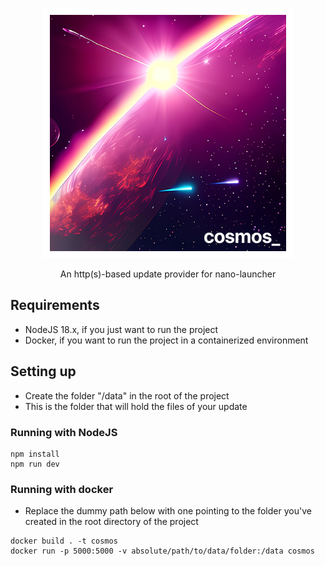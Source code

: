 <p align="center">
  <img src="cosmos.png" width="400" height="400">
</p>

<p align="center">
  An http(s)-based update provider for nano-launcher
</p>

## Requirements
- NodeJS 18.x, if you just want to run the project 
- Docker, if you want to run the project in a containerized environment

## Setting up

- Create the folder "/data" in the root of the project
- This is the folder that will hold the files of your update

### Running with NodeJS
```
npm install
npm run dev
```
### Running with docker

- Replace the dummy path below with one pointing to the folder you've created in the root directory of the project

```
docker build . -t cosmos
docker run -p 5000:5000 -v absolute/path/to/data/folder:/data cosmos
```
